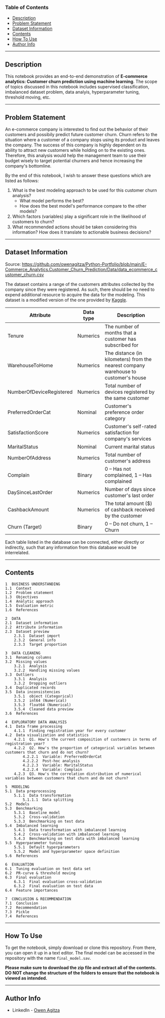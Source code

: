 ### Table of Contents

- [Description](#description)
- [Problem Statement](#problem-statement)
- [Dataset Information](#dataset-information)
- [Contents](#contents)
- [How To Use](#how-to-use)
- [Author Info](#author-info)

---

## Description

This notebook provides an end-to-end demonstration of **E-commerce analytics: Customer churn prediction using machine learning**. The scope of topics discussed in this notebook includes supervised classification, imbalanced dataset problem, data analyis, hyperparameter tuning, threshold moving, etc.

---

## Problem Statement

An e-commerce company is interested to find out the behavior of their customers and possibily predict future customer churn. Churn refers to the situation where a customer of a company stops using its product and leaves the company. The success of this company is highly dependent on its ability to attract new customers while holding on to the existing ones. Therefore, this analysis would help the management team to use their budget wisely to target potential churners and hence increasing the company's bottomline.

By the end of this notebook, I wish to answer these questions which are listed as follows:

1. What is the best modeling approach to be used for this customer churn analysis?
    - What model performs the best?
    - How does the best model's performance compare to the other models?
1. Which factors (variables) play a significant role in the likelihood of customers to churn?
1. What recommended actions should be taken considering this information? How does it translate to actionable business decisions?

---

## Dataset Information

Source: https://github.com/owenagitza/Python-Portfolio/blob/main/E-Commerce_Analytics.Customer_Churn_Prediction/Data/data_ecommerce_customer_churn.csv

The dataset contains a range of the customers attributes collected by the company since they were registered. As such, there should be no need to expend additional resource to acquire the data for the modeling. This dataset is a modified version of the one provided by [Kaggle](https://www.kaggle.com/datasets/ankitverma2010/ecommerce-customer-churn-analysis-and-prediction).

| Attribute | Data type| Description |
| --- | --- | --- |
| Tenure | Numerics | The number of months that a customer has subscribed for |
| WarehouseToHome | Numerics | The distance (in kilometers) from the nearest company warehouse to customer's house |
| NumberOfDeviceRegistered | Numerics | Total number of devices registered by the same customer |
| PreferredOrderCat | Nominal | Customer's preference order category |
| SatisfactionScore | Numerics | Customer's self-rated satisfaction for company's services |
| MaritalStatus | Nominal | Current marital status |
| NumberOfAddress | Numerics | Total number of customer's address |
| Complain | Binary | 0 – Has not complained, 1 – Has complained |
| DaySinceLastOrder | Numerics | Number of days since customer's last order |
| CashbackAmount | Numerics | The total amount ($) of cashback received by the customer |
| Churn (Target) | Binary | 0 – Do not churn, 1 – Churn |

Each table listed in the database can be connected, either directly or indirectly, such that any information from this database would be interrelated.

---

## Contents

    1  BUSINESS UNDERSTANDING  
    1.1  Context  
    1.2  Problem statement  
    1.3  Objectives  
    1.4  Analytic approach  
    1.5  Evaluation metric  
    1.6  References  
    
    2  DATA  
    2.1  Dataset information
    2.2  Attribute information
    2.3  Dataset preview
        2.3.1  Dataset import
        2.3.2  General info
        2.3.3  Target proportion

    3  DATA CLEANING  
    3.1  Renaming columns  
    3.2  Missing values  
        3.2.1  Analysis  
        3.2.2  Handling missing values  
    3.3  Outliers  
        3.3.1  Analysis  
        3.3.2  Dropping outliers  
    3.4  Duplicated records  
    3.5  Data inconsistencies  
        3.5.1  object (Categorical)  
        3.5.2  int64 (Numerical)  
        3.5.3  float64 (Numerical)  
        3.5.4  Cleaned data preview  
    3.6  References  

    4  EXPLORATORY DATA ANALYSIS  
    4.1  Data frame processing  
        4.1.1  Finding registration year for every customer  
    4.2  Data visualization and statistics  
        4.2.1  Q1. How's the current composition of customers in terms of registration year?  
        4.2.2  Q2. How's the proportion of categorical variables between customers that churn and do not churn?  
            4.2.2.1  Variable: PreferredOrderCat  
            4.2.2.2  Post-hoc analysis  
            4.2.2.3  Variable: MaritalStatus  
            4.2.2.4  Variable: Complain  
        4.2.3  Q3. How's the correlation distribution of numerical variables between customers that churn and do not churn?  

    5  MODELING  
    5.1  Data preprocessing  
        5.1.1  Data transformation  
            5.1.1.1  Data splitting  
    5.2  Models  
    5.3  Benchmarking  
        5.3.1  Baseline model  
        5.3.2  Cross-validation  
        5.3.3  Benchmarking on test data  
    5.4  Imbalanced learning  
        5.4.1  Data transformation with imbalanced learning  
        5.4.2  Cross-validation with imbalanced learning  
        5.4.3  Benchmarking on test data with imbalanced learning  
    5.5  Hyperparameter tuning  
        5.5.1  Default hyperparameters  
        5.5.2  Model and hyperparameter space definition  
    5.6  References  

    6  EVALUATION  
    6.1  Tuning evaluation on test data set  
    6.2  PR-curve & threshold moving  
    6.3  Final evaluation  
        6.3.1  Final evaluation cross-validation  
        6.3.2  Final evaluation on test data  
    6.4  Feature importances  

    7  CONCLUSION & RECOMMENDATION  
    7.1  Conclusion  
    7.2  Recommendation  
    7.3  Pickle  
    7.4  References  

---

## How To Use

To get the notebook, simply download or clone this repository.  From there, you can open it up in a text editor. The final model can be accessed in the repository with the name `final_model.sav`.

**Please make sure to download the zip file and extract all of the contents. DO NOT change the structure of the folders to ensure that the notebook is viewed as intended.**

---

## Author Info

- LinkedIn - [Owen Agitza](https://www.linkedin.com/in/owenagitza/)

